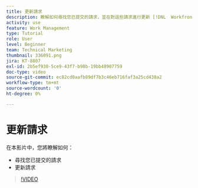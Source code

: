 ```yaml
---
title: 更新請求
description: 瞭解如何尋找您已提交的請求，並在對這些請求進行更新 [!DNL  Workfront].
activity: use
feature: Work Management
type: Tutorial
role: User
level: Beginner
team: Technical Marketing
thumbnail: 336091.png
jira: KT-8807
exl-id: 2b5ef930-5ce9-43f7-b98b-19bb48907759
doc-type: video
source-git-commit: ec82cd0aafb89df7b3c46eb716faf3a25cd438a2
workflow-type: tm+mt
source-wordcount: '0'
ht-degree: 0%

---
```


# 更新請求

在本影片中，您將瞭解如何：

* 尋找您已提交的請求
* 更新請求

>[!VIDEO](https://video.tv.adobe.com/v/336091/?quality=12&learn=on)
